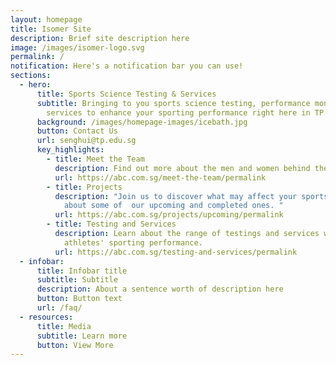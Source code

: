 ```yaml
---
layout: homepage
title: Isomer Site
description: Brief site description here
image: /images/isomer-logo.svg
permalink: /
notification: Here's a notification bar you can use!
sections:
  - hero:
      title: Sports Science Testing & Services
      subtitle: Bringing to you sports science testing, performance monitoring and
        services to enhance your sporting performance right here in TP.
      background: /images/homepage-images/icebath.jpg
      button: Contact Us
      url: senghui@tp.edu.sg
      key_highlights:
        - title: Meet the Team
          description: Find out more about the men and women behind the scene.
          url: https://abc.com.sg/meet-the-team/permalink
        - title: Projects
          description: "Join us to discover what may affect your sports performance.  Read
            about some of  our upcoming and completed ones. "
          url: https://abc.com.sg/projects/upcoming/permalink
        - title: Testing and Services
          description: Learn about the range of testings and services we do to support
            athletes' sporting performance.
          url: https://abc.com.sg/testing-and-services/permalink
  - infobar:
      title: Infobar title
      subtitle: Subtitle
      description: About a sentence worth of description here
      button: Button text
      url: /faq/
  - resources:
      title: Media
      subtitle: Learn more
      button: View More
---
```

